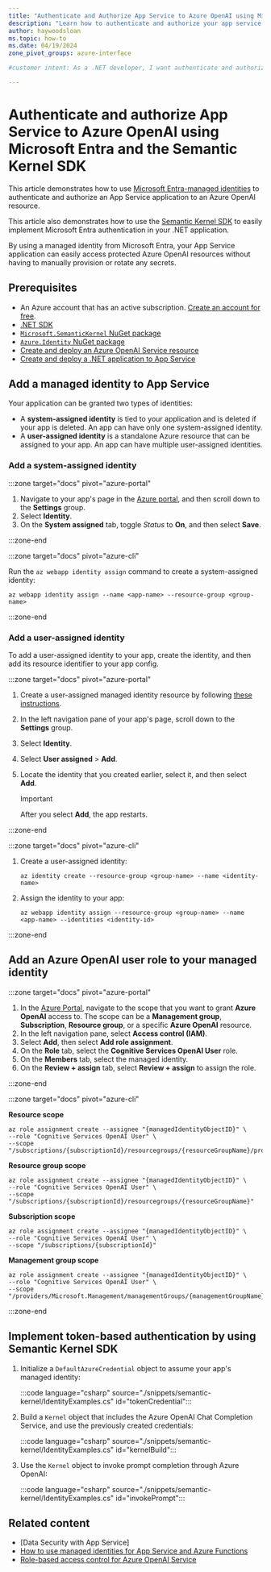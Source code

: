 ```yaml
---
title: "Authenticate and Authorize App Service to Azure OpenAI using Microsoft Entra and the Semantic Kernel SDK"
description: "Learn how to authenticate and authorize your app service application to an Azure OpenAI resource by using Microsoft Entra managed identities and the Semantic Kernel SDK for .NET."
author: haywoodsloan
ms.topic: how-to
ms.date: 04/19/2024
zone_pivot_groups: azure-interface

#customer intent: As a .NET developer, I want authenticate and authorize my App Service to Azure OpenAI by using Microsoft Entra so that I can securely use AI in my .NET application.

---
```


# Authenticate and authorize App Service to Azure OpenAI using Microsoft Entra and the Semantic Kernel SDK

This article demonstrates how to use [Microsoft Entra-managed identities](/azure/app-service/overview-managed-identity) to authenticate and authorize an App Service application to an Azure OpenAI resource.

This article also demonstrates how to use the [Semantic Kernel SDK](/semantic-kernel/overview) to easily implement Microsoft Entra authentication in your .NET application.

By using a managed identity from Microsoft Entra, your App Service application can easily access protected Azure OpenAI resources without having to manually provision or rotate any secrets.

## Prerequisites

* An Azure account that has an active subscription. [Create an account for free](https://azure.microsoft.com/free/?WT.mc_id=A261C142F).
* [.NET SDK](https://dotnet.microsoft.com/download/visual-studio-sdks)
* [`Microsoft.SemanticKernel` NuGet package](https://www.nuget.org/packages/Microsoft.SemanticKernel)
* [`Azure.Identity` NuGet package](https://www.nuget.org/packages/Azure.Identity)
* [Create and deploy an Azure OpenAI Service resource](/azure/ai-services/openai/how-to/create-resource)
* [Create and deploy a .NET application to App Service](/azure/app-service/quickstart-dotnetcore)

## Add a managed identity to App Service

Your application can be granted two types of identities:

* A **system-assigned identity** is tied to your application and is deleted if your app is deleted. An app can have only one system-assigned identity.
* A **user-assigned identity** is a standalone Azure resource that can be assigned to your app. An app can have multiple user-assigned identities.

### Add a system-assigned identity

:::zone target="docs" pivot="azure-portal"

1. Navigate to your app's page in the [Azure portal](https://aka.ms/azureportal), and then scroll down to the **Settings** group.
1. Select **Identity**.
1. On the **System assigned** tab, toggle *Status* to **On**, and then select **Save**.

:::zone-end

:::zone target="docs" pivot="azure-cli"

Run the `az webapp identity assign` command to create a system-assigned identity:

```azurecli
az webapp identity assign --name <app-name> --resource-group <group-name>
```

:::zone-end

### Add a user-assigned identity

To add a user-assigned identity to your app, create the identity, and then add its resource identifier to your app config.

:::zone target="docs" pivot="azure-portal"

1. Create a user-assigned managed identity resource by following [these instructions](/azure/active-directory/managed-identities-azure-resources/how-to-manage-ua-identity-portal#create-a-user-assigned-managed-identity).
1. In the left navigation pane of your app's page, scroll down to the **Settings** group.
1. Select **Identity**.
1. Select **User assigned** > **Add**.
1. Locate the identity that you created earlier, select it, and then select **Add**.

    > [!IMPORTANT]
    > After you select **Add**, the app restarts.

:::zone-end

:::zone target="docs" pivot="azure-cli"

1. Create a user-assigned identity:

    ```azurecli
    az identity create --resource-group <group-name> --name <identity-name>
    ```

1. Assign the identity to your app:

    ```azurecli
    az webapp identity assign --resource-group <group-name> --name <app-name> --identities <identity-id>
    ```

:::zone-end

## Add an Azure OpenAI user role to your managed identity

:::zone target="docs" pivot="azure-portal"

1. In the [Azure Portal](https://aka.ms/azureportal), navigate to the scope that you want to grant **Azure OpenAI** access to. The scope can be a **Management group**, **Subscription**, **Resource group**, or a specific **Azure OpenAI** resource.
1. In the left navigation pane, select **Access control (IAM)**.
1. Select **Add**, then select **Add role assignment**.
1. On the **Role** tab, select the **Cognitive Services OpenAI User** role.
1. On the **Members** tab, select the managed identity.
1. On the **Review + assign** tab, select **Review + assign** to assign the role.

:::zone-end

:::zone target="docs" pivot="azure-cli"

**Resource scope**

```azurecli
az role assignment create --assignee "{managedIdentityObjectID}" \
--role "Cognitive Services OpenAI User" \
--scope "/subscriptions/{subscriptionId}/resourcegroups/{resourceGroupName}/providers/{providerName}/{resourceType}/{resourceSubType}/{resourceName}"
```

**Resource group scope**

```azurecli
az role assignment create --assignee "{managedIdentityObjectID}" \
--role "Cognitive Services OpenAI User" \
--scope "/subscriptions/{subscriptionId}/resourcegroups/{resourceGroupName}"
```

**Subscription scope**

```azurecli
az role assignment create --assignee "{managedIdentityObjectID}" \
--role "Cognitive Services OpenAI User" \
--scope "/subscriptions/{subscriptionId}"
```

**Management group scope**

```azurecli
az role assignment create --assignee "{managedIdentityObjectID}" \
--role "Cognitive Services OpenAI User" \
--scope "/providers/Microsoft.Management/managementGroups/{managementGroupName}"
```

:::zone-end

## Implement token-based authentication by using Semantic Kernel SDK

1. Initialize a `DefaultAzureCredential` object to assume your app's managed identity:

    :::code language="csharp" source="./snippets/semantic-kernel/IdentityExamples.cs" id="tokenCredential":::

1. Build a `Kernel` object that includes the Azure OpenAI Chat Completion Service, and use the previously created credentials:

    :::code language="csharp" source="./snippets/semantic-kernel/IdentityExamples.cs" id="kernelBuild":::

1. Use the `Kernel` object to invoke prompt completion through Azure OpenAI:

    :::code language="csharp" source="./snippets/semantic-kernel/IdentityExamples.cs" id="invokePrompt":::

## Related content

<!-- Update links once the other docs are done -->

* [Data Security with App Service]<!-- (link.md) -->
* [How to use managed identities for App Service and Azure Functions](/azure/app-service/overview-managed-identity)
* [Role-based access control for Azure OpenAI Service](/azure/ai-services/openai/how-to/role-based-access-control)
